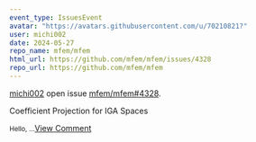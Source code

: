 ```yaml
---
event_type: IssuesEvent
avatar: "https://avatars.githubusercontent.com/u/70210821?"
user: michi002
date: 2024-05-27
repo_name: mfem/mfem
html_url: https://github.com/mfem/mfem/issues/4328
repo_url: https://github.com/mfem/mfem
---
```


<a href='https://github.com/michi002' target='_blank'>michi002</a> open issue <a href='https://github.com/mfem/mfem/issues/4328' target='_blank'>mfem/mfem#4328</a>.

<p>Coefficient Projection for IGA Spaces</p><small>Hello,...</small><a href='https://github.com/mfem/mfem/issues/4328' target='_blank'>View Comment</a>